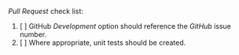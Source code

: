 _Pull Request_ check list:

1. [ ] GitHub _Development_ option should reference the _GitHub_ issue number.
2. [ ] Where appropriate, unit tests should be created.
